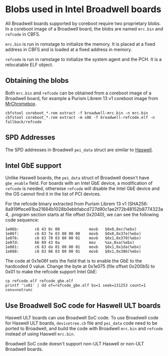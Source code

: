 # Blobs used in Intel Broadwell boards

All Broadwell boards supported by coreboot require two proprietary blobs.
In a coreboot image of a Broadwell board, the blobs are named `mrc.bin` and
`refcode` in CBFS.

`mrc.bin` is run in romstage to initialize the memory. It is placed at a fixed
address in CBFS and is loaded at a fixed address in memory.

`refcode` is run in ramstage to initialize the system agent and the PCH. It is
a relocatable ELF object.

## Obtaining the blobs

Both `mrc.bin` and `refcode` can be obtained from a coreboot image of a Broadwell
board, for example a Purism Librem 13 v1 coreboot image from [MrChromebox].

    cbfstool coreboot_*.rom extract -f broadwell-mrc.bin -n mrc.bin
    cbfstool coreboot_*.rom extract -m x86 -f broadwell-refcode.elf -n fallback/refcode

## SPD Addresses

The SPD addresses in Broadwell `pei_data` struct are similar to [Haswell].

## Intel GbE support

Unlike Haswell boards, the `pei_data` struct of Broadwell doesn't have `gbe_enable`
field. For boards with an Intel GbE device, a modification of `refcode` is needed,
otherwise `refcode` will disable the Intel GbE device and the OS cannot find it
in the list of PCI devices.

For the refcode binary extracted from Purism Librem 13 v1 (SHA256:
8a919ffece61ba21664b1028b0ebbfabcd727d90c1ae2f72b48152b8774323a4,
.program section starts at file offset 0x2040), we can see the
following code sequence:

    1e06b:       c6 43 0c 00             movb   $0x0,0xc(%ebx)
    1e06f:       c6 83 7e 03 00 00 00    movb   $0x0,0x37e(%ebx)
    1e076:       c6 83 70 03 00 00 01    movb   $0x1,0x370(%ebx)
    1e07d:       66 89 43 0a             mov    %ax,0xa(%ebx)
    1e081:       c6 83 da 01 00 00 01    movb   $0x1,0x1da(%ebx)
    1e088:       c6 83 86 03 00 00 01    movb   $0x1,0x386(%ebx)

The code at 0x1e06f sets the field that is to enable the GbE to the
hardcoded 0 value. Change the byte at 0x1e075 (file offset 0x200b5)
to 0x01 to make the refcode support Intel GbE:

    cp refcode.elf refcode_gbe.elf
    printf '\x01' | dd of=refcode_gbe.elf bs=1 seek=131253 count=1 conv=notrunc

## Use Broadwell SoC code for Haswell ULT boards

Haswell ULT boards can use Broadwell SoC code. To use Broadwell code for Haswell ULT
boards, `devicetree.cb` file and `pei_data` code need to be ported to Broadwell, and
build the code with Broadwell `mrc.bin` and `refcode` instead of using Haswell `mrc.bin`.

Broadwell SoC code doesn't support non-ULT Haswell or non-ULT Broadwell boards.

[MrChromebox]: https://mrchromebox.tech/
[Haswell]: ../../../northbridge/intel/haswell/mrc.bin.md
